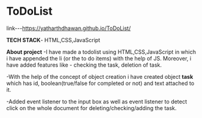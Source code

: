 
# ToDoList

link---https://yatharthdhawan.github.io/ToDoList/

**TECH STACK**- HTML,CSS,JavaScript

**About project**
-I have made a todolist using  HTML,CSS,JavaScript in which i have appended the li (or the to do items) with the help of JS. Moreover, i have added features like - checking the task, deletion of task. 

-With the help of the concept of object creation i have created object **task** which has id, boolean(true/false for completed or not) and text attached to it.

-Added event listener to the input box as well as event listener to detect click on the whole document for deleting/checking/adding the task.


